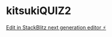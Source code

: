 # kitsukiQUIZ2

[Edit in StackBlitz next generation editor ⚡️](https://stackblitz.com/~/github.com/kit-suki/kitsukiQUIZ2)